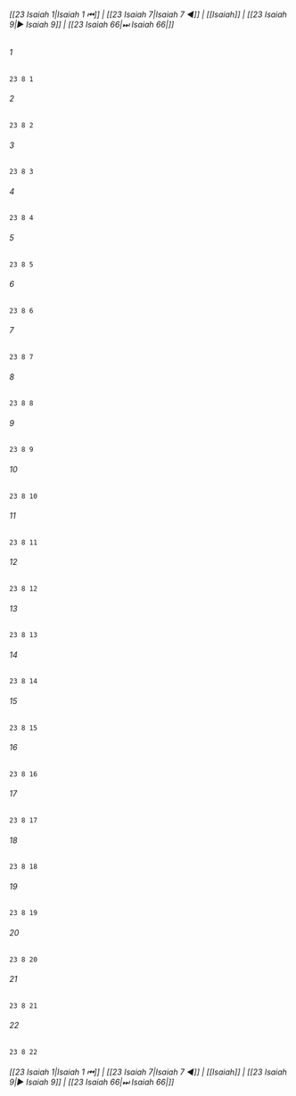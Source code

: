 
###### [[23 Isaiah 1|Isaiah 1 ⏮]] | [[23 Isaiah 7|Isaiah 7 ◀]] | [[Isaiah]] | [[23 Isaiah 9|▶ Isaiah 9]] | [[23 Isaiah 66|⏭ Isaiah 66|]]

###### 1
``` verse
23 8 1 
```
###### 2
``` verse
23 8 2 
```
###### 3
``` verse
23 8 3 
```
###### 4
``` verse
23 8 4 
```
###### 5
``` verse
23 8 5 
```
###### 6
``` verse
23 8 6 
```
###### 7
``` verse
23 8 7 
```
###### 8
``` verse
23 8 8 
```
###### 9
``` verse
23 8 9 
```
###### 10
``` verse
23 8 10 
```
###### 11
``` verse
23 8 11 
```
###### 12
``` verse
23 8 12 
```
###### 13
``` verse
23 8 13 
```
###### 14
``` verse
23 8 14 
```
###### 15
``` verse
23 8 15 
```
###### 16
``` verse
23 8 16 
```
###### 17
``` verse
23 8 17 
```
###### 18
``` verse
23 8 18 
```
###### 19
``` verse
23 8 19 
```
###### 20
``` verse
23 8 20 
```
###### 21
``` verse
23 8 21 
```
###### 22
``` verse
23 8 22 
```

###### [[23 Isaiah 1|Isaiah 1 ⏮]] | [[23 Isaiah 7|Isaiah 7 ◀]] | [[Isaiah]] | [[23 Isaiah 9|▶ Isaiah 9]] | [[23 Isaiah 66|⏭ Isaiah 66|]]

